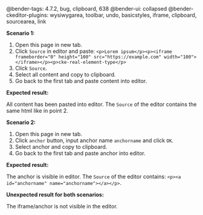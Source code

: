 @bender-tags: 4.7.2, bug, clipboard, 638
@bender-ui: collapsed
@bender-ckeditor-plugins: wysiwygarea, toolbar, undo, basicstyles, iframe, clipboard, sourcearea, link

**Scenario 1:**

1. Open this page in new tab.
2. Click `Source` in editor and paste:
`<p>Lorem ipsum</p><p><iframe frameborder="0" height="100" src="https://example.com" width="100"></iframe></p><p>cke-real-element-type</p>`
3. Click `Source`.
4. Select all content and copy to clipboard.
5. Go back to the first tab and paste content into editor.

**Expected result:**

All content has been pasted into editor.
The `Source` of the editor contains the same html like in point 2.

**Scenario 2:**

1. Open this page in new tab.
2. Click `anchor` button, input anchor name `anchorname` and click `OK`.
3. Select anchor and copy to clipboard.
4. Go back to the first tab and paste anchor into editor.

**Expected result:**

The anchor is visible in editor.
The `Source` of the editor contains: `<p><a id="anchorname" name="anchorname"></a></p>`.

**Unexpected result for both scenarios:**

The iframe/anchor is not visible in the editor.
